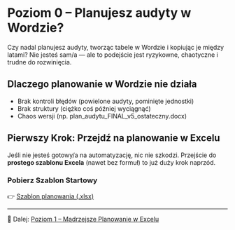 # Poziom 0 – Planujesz audyty w Wordzie?

Czy nadal planujesz audyty, tworząc tabele w Wordzie i kopiując je między latami? Nie jesteś sam/a — ale to podejście jest ryzykowne, chaotyczne i trudne do rozwinięcia.

## Dlaczego planowanie w Wordzie nie działa

- Brak kontroli błędów (powielone audyty, pominięte jednostki)
- Brak struktury (ciężko coś później wyciągnąć)
- Chaos wersji (np. plan_audytu_FINAL_v5_ostateczny.docx)

## Pierwszy Krok: Przejdź na planowanie w Excelu

Jeśli nie jesteś gotowy/a na automatyzację, nic nie szkodzi. Przejście do **prostego szablonu Excela** (nawet bez formuł) to już duży krok naprzód.

### Pobierz Szablon Startowy
👉 [Szablon planowania (.xlsx)](../assets/templates/audit-plan-basic.xlsx)

---

📌 Dalej: [Poziom 1 – Mądrzejsze Planowanie w Excelu](level-1-excel-pl.md)
